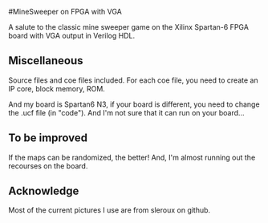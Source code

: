 #MineSweeper on FPGA with VGA

A salute to the classic mine sweeper game on the Xilinx Spartan-6 FPGA board with VGA output in Verilog HDL.

## Miscellaneous
Source files and coe files included.
For each coe file, you need to create an IP core, block memory, ROM.

And my board is Spartan6 N3, if your board is different, you need to change the .ucf file (in "code"). And I'm not sure that it can run on your board...

## To be improved
If the maps can be randomized, the better!
And, I'm almost running out the recourses on the board.

## Acknowledge
Most of the current pictures I use are from sleroux on github.

